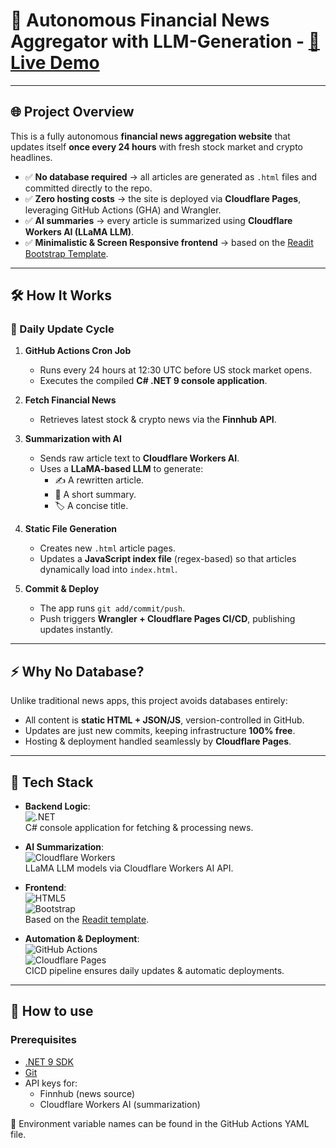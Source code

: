 # 📰 Autonomous Financial News Aggregator with LLM-Generation - <a href="https://taigos.com">🔗 **Live Demo**</a>

---

## 🌐 Project Overview
This is a fully autonomous **financial news aggregation website** that updates itself **once every 24 hours** with fresh stock market and crypto headlines.  

- ✅ **No database required** → all articles are generated as `.html` files and committed directly to the repo.  
- ✅ **Zero hosting costs** → the site is deployed via **Cloudflare Pages**, leveraging GitHub Actions (GHA) and Wrangler.  
- ✅ **AI summaries** → every article is summarized using **Cloudflare Workers AI (LLaMA LLM)**.  
- ✅ **Minimalistic & Screen Responsive frontend** → based on the [Readit Bootstrap Template](https://preview.colorlib.com/theme/readit/).  

---

## 🛠️ How It Works

### 🔄 Daily Update Cycle
1. **GitHub Actions Cron Job**  
   - Runs every 24 hours at 12:30 UTC before US stock market opens.  
   - Executes the compiled **C# .NET 9 console application**.  

2. **Fetch Financial News**  
   - Retrieves latest stock & crypto news via the **Finnhub API**.  

3. **Summarization with AI**  
   - Sends raw article text to **Cloudflare Workers AI**.  
   - Uses a **LLaMA-based LLM** to generate:  
     - ✍️ A rewritten article.  
     - 📌 A short summary.  
     - 🏷️ A concise title.  

4. **Static File Generation**  
   - Creates new `.html` article pages.  
   - Updates a **JavaScript index file** (regex-based) so that articles dynamically load into `index.html`.  

5. **Commit & Deploy**  
   - The app runs `git add/commit/push`.  
   - Push triggers **Wrangler + Cloudflare Pages CI/CD**, publishing updates instantly.  

---

## ⚡ Why No Database?
Unlike traditional news apps, this project avoids databases entirely:  
- All content is **static HTML + JSON/JS**, version-controlled in GitHub.  
- Updates are just new commits, keeping infrastructure **100% free**.  
- Hosting & deployment handled seamlessly by **Cloudflare Pages**.  

---

## 📂 Tech Stack

- **Backend Logic**:  
  ![.NET](https://img.shields.io/badge/.NET%209-512BD4?logo=dotnet&logoColor=white)  
  C# console application for fetching & processing news.  

- **AI Summarization**:  
  ![Cloudflare Workers](https://img.shields.io/badge/Cloudflare%20Workers%20AI-orange?logo=cloudflare)  
  LLaMA LLM models via Cloudflare Workers AI API.  

- **Frontend**:  
  ![HTML5](https://img.shields.io/badge/HTML5-E34F26?logo=html5&logoColor=white)  
  ![Bootstrap](https://img.shields.io/badge/Bootstrap-7952B3?logo=bootstrap&logoColor=white)  
  Based on the [Readit template](https://preview.colorlib.com/theme/readit/).  

- **Automation & Deployment**:  
  ![GitHub Actions](https://img.shields.io/badge/GitHub%20Actions-2088FF?logo=github-actions&logoColor=white)  
  ![Cloudflare Pages](https://img.shields.io/badge/Cloudflare%20Pages-F38020?logo=cloudflare&logoColor=white)  
  CICD pipeline ensures daily updates & automatic deployments.  

---

## 🚀 How to use

### Prerequisites
- [.NET 9 SDK](https://dotnet.microsoft.com/)  
- [Git](https://git-scm.com/)  
- API keys for:
  - Finnhub (news source)  
  - Cloudflare Workers AI (summarization)  

🔑 Environment variable names can be found in the GitHub Actions YAML file.  
